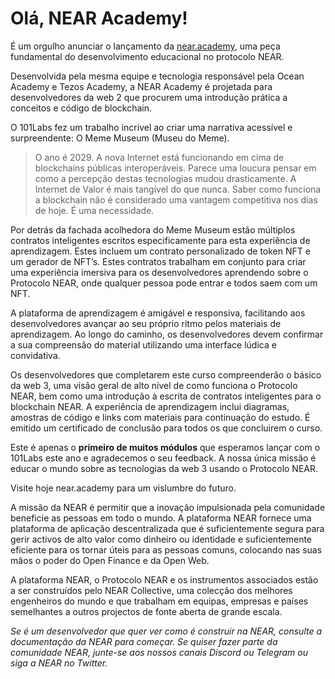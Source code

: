 # Olá, NEAR Academy!

É um orgulho anunciar o lançamento da [near.academy](https://near.academy/), uma peça fundamental do desenvolvimento educacional no protocolo NEAR.

Desenvolvida pela mesma equipe e tecnologia responsável pela Ocean Academy e Tezos Academy, a NEAR Academy é projetada para desenvolvedores da web 2 que procurem uma introdução prática a conceitos e código de blockchain.

O 101Labs fez um trabalho incrível ao criar uma narrativa acessível e surpreendente: O Meme Museum (Museu do Meme).

> O ano é 2029. A nova Internet está funcionando em cima de blockchains públicas interoperáveis. Parece uma loucura pensar em como a percepção destas tecnologias mudou drasticamente. A Internet de Valor é mais tangível do que nunca. Saber como funciona a blockchain não é considerado uma vantagem competitiva nos dias de hoje. É uma necessidade.

Por detrás da fachada acolhedora do Meme Museum estão múltiplos contratos inteligentes escritos especificamente para esta experiência de aprendizagem. Estes incluem um contrato personalizado de token NFT e um gerador de NFT’s. Estes contratos trabalham em conjunto para criar uma experiência imersiva para os desenvolvedores aprendendo sobre o Protocolo NEAR, onde qualquer pessoa pode entrar e todos saem com um NFT.

A plataforma de aprendizagem é amigável e responsiva, facilitando aos desenvolvedores avançar ao seu próprio ritmo pelos materiais de aprendizagem. Ao longo do caminho, os desenvolvedores devem confirmar a sua compreensão do material utilizando uma interface lúdica e convidativa.

Os desenvolvedores que completarem este curso compreenderão o básico da web 3, uma visão geral de alto nível de como funciona o Protocolo NEAR, bem como uma introdução à escrita de contratos inteligentes para o blockchain NEAR. A experiência de aprendizagem inclui diagramas, amostras de código e links com materiais para continuação do estudo. É emitido um certificado de conclusão para todos os que concluirem o curso.

Este é apenas o **primeiro de muitos módulos** que esperamos lançar com o 101Labs este ano e agradecemos o seu feedback. A nossa única missão é educar o mundo sobre as tecnologias da web 3 usando o Protocolo NEAR.

Visite hoje near.academy para um vislumbre do futuro.

A missão da NEAR é permitir que a inovação impulsionada pela comunidade beneficie as pessoas em todo o mundo. A plataforma NEAR fornece uma plataforma de aplicação descentralizada que é suficientemente segura para gerir activos de alto valor como dinheiro ou identidade e suficientemente eficiente para os tornar úteis para as pessoas comuns, colocando nas suas mãos o poder do Open Finance e da Open Web.

A plataforma NEAR, o Protocolo NEAR e os instrumentos associados estão a ser construídos pelo NEAR Collective, uma colecção dos melhores engenheiros do mundo e que trabalham em equipas, empresas e países semelhantes a outros projectos de fonte aberta de grande escala.

*Se é um desenvolvedor que quer ver como é construir na NEAR, consulte a documentação da NEAR para começar. Se quiser fazer parte da comunidade NEAR, junte-se aos nossos canais Discord ou Telegram ou siga a NEAR no Twitter.*
